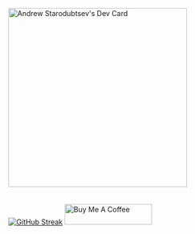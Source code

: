 
<a href="https://app.daily.dev/illucent"><img src="https://api.daily.dev/devcards/v2/1f6d6dab39334df59d5239a2329f7abb.png?type=default&r=fwm" width="356" alt="Andrew Starodubtsev's Dev Card"/></a>
<br>
<br>
<br>
[![GitHub Streak](https://img.shields.io/badge/Ko%20fi-support%20Me%20on%20Ko--fi-blue.svg?style=for-the-badge&labelColor=brown)](https://ko-fi.com/illucent)
<a href="https://www.buymeacoffee.com/illucent" target="_blank"><img src="https://cdn.buymeacoffee.com/buttons/default-orange.png" alt="Buy Me A Coffee" height="41" width="174"></a>
